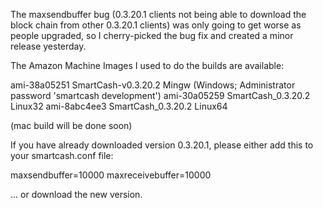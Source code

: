 The maxsendbuffer bug (0.3.20.1 clients not being able to download the block chain from other 0.3.20.1 clients) was only going to get
worse as people upgraded, so I cherry-picked the bug fix and created a minor release yesterday.

The Amazon Machine Images I used to do the builds are available:

  ami-38a05251   SmartCash-v0.3.20.2 Mingw    (Windows; Administrator password 'smartcash development')
  ami-30a05259   SmartCash_0.3.20.2 Linux32
  ami-8abc4ee3   SmartCash_0.3.20.2 Linux64

(mac build will be done soon)

If you have already downloaded version 0.3.20.1, please either add this to your smartcash.conf file:

  maxsendbuffer=10000
  maxreceivebuffer=10000

... or download the new version.
